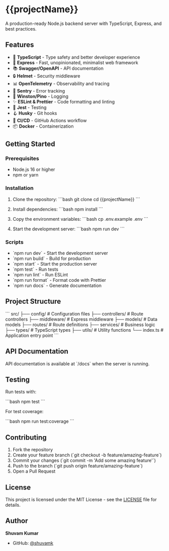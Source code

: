 # {{projectName}}

A production-ready Node.js backend server with TypeScript, Express, and best practices.

## Features

- 🚀 **TypeScript** - Type safety and better developer experience
- 📝 **Express** - Fast, unopinionated, minimalist web framework
- 📚 **Swagger/OpenAPI** - API documentation
- 🔒 **Helmet** - Security middleware
- 📊 **OpenTelemetry** - Observability and tracing
- 🐛 **Sentry** - Error tracking
- 📝 **Winston/Pino** - Logging
- ✨ **ESLint & Prettier** - Code formatting and linting
- 🧪 **Jest** - Testing
- 🪝 **Husky** - Git hooks
- 🔄 **CI/CD** - GitHub Actions workflow
- 📦 **Docker** - Containerization

## Getting Started

### Prerequisites

- Node.js 16 or higher
- npm or yarn

### Installation

1. Clone the repository:
\`\`\`bash
git clone <repository-url>
cd {{projectName}}
\`\`\`

2. Install dependencies:
\`\`\`bash
npm install
\`\`\`

3. Copy the environment variables:
\`\`\`bash
cp .env.example .env
\`\`\`

4. Start the development server:
\`\`\`bash
npm run dev
\`\`\`

### Scripts

- \`npm run dev\` - Start the development server
- \`npm run build\` - Build for production
- \`npm start\` - Start the production server
- \`npm test\` - Run tests
- \`npm run lint\` - Run ESLint
- \`npm run format\` - Format code with Prettier
- \`npm run docs\` - Generate documentation

## Project Structure

\`\`\`
src/
├── config/         # Configuration files
├── controllers/    # Route controllers
├── middleware/     # Express middleware
├── models/         # Data models
├── routes/         # Route definitions
├── services/       # Business logic
├── types/          # TypeScript types
├── utils/          # Utility functions
└── index.ts        # Application entry point
\`\`\`

## API Documentation

API documentation is available at \`/docs\` when the server is running.

## Testing

Run tests with:

\`\`\`bash
npm test
\`\`\`

For test coverage:

\`\`\`bash
npm run test:coverage
\`\`\`

## Contributing

1. Fork the repository
2. Create your feature branch (\`git checkout -b feature/amazing-feature\`)
3. Commit your changes (\`git commit -m 'Add some amazing feature'\`)
4. Push to the branch (\`git push origin feature/amazing-feature\`)
5. Open a Pull Request

## License

This project is licensed under the MIT License - see the [LICENSE](LICENSE) file for details.

## Author

**Shuvam Kumar**
- GitHub: [@shuvamk](https://github.com/shuvamk)